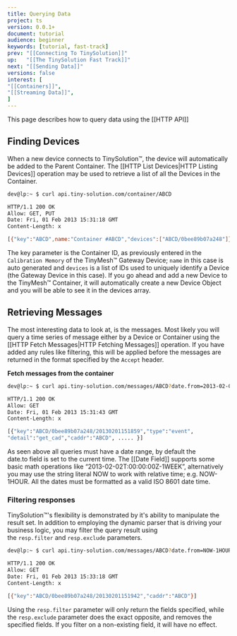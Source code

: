 ```yaml
---
title: Querying Data
project: ts
version: 0.0.1+
document: tutorial
audience: beginner
keywords: [tutorial, fast-track]
prev: "[[Connecting To TinySolution]]"
up:   "[[The TinySolution Fast Track]]"
next: "[[Sending Data]]"
versions: false
interest: [
"[[Containers]]",
"[[Streaming Data]]",
]
---
```


This page describes how to query data using the [[HTTP API]]

## Finding Devices

When a new device connects to TinySolution™, the device will automatically
be added to the Parent Container. The [[HTTP List Devices|HTTP Listing Devices]]
operation may be used to retrieve a list of all the Devices in the Container.

```bash
dev@lp:~ $ curl api.tiny-solution.com/container/ABCD

HTTP/1.1 200 OK
Allow: GET, PUT
Date: Fri, 01 Feb 2013 15:31:18 GMT
Content-Length: x

[{"key":"ABCD",name:"Container #ABCD","devices":["ABCD/0bee89b07a248"]}]
```

The key parameter is the Container ID, as previously entered in the
`Calibration Memory` of the TinyMesh™ Gateway Device; `name` in this
case is auto generated and `devices` is a list of IDs used to uniquely
identify a Device (the Gateway Device in this case). If you go ahead
and add a new Device to the TinyMesh™ Container, it will automatically
create a new Device Object and you will be able to see it in the devices array.

## Retrieving Messages

The most interesting data to look at, is the messages. Most likely you
will query a time series of message either by a Device or Container
using the [[HTTP Fetch Messages|HTTP Fetching Messages]] operation.
If you have added any rules like filtering, this will be applied
before the messages are returned in the format specified by the `Accept` header.

**Fetch messages from the container**

```bash
dev@lp:~ $ curl api.tiny-solution.com/messages/ABCD?date.from=2013-02-02T00:00:00Z

HTTP/1.1 200 OK
Allow: GET
Date: Fri, 01 Feb 2013 15:31:43 GMT
Content-Length: x

[{"key":"ABCD/0bee89b07a248/20130201151859","type":"event",
"detail":"get_cad","caddr":"ABCD", ..... }]
```

As seen above all queries must have a date range, by default the 
date.to field is set to the current time. The [[Date Field]] supports
some basic math operations like “2013-02-02T:00:00:00Z-1WEEK”, alternatively you
may use the string literal NOW to work with relative time; e.g.
NOW-1HOUR. All the dates must be formatted as a valid ISO 8601 date time.

### Filtering responses

TinySolution™'s flexibility is demonstrated by it's ability to
manipulate the result set. In addition to employing the dynamic parser
that is driving your business logic, you may filter the query result
using the `resp.filter` and `resp.exclude` parameters.

```bash
dev@lp:~ $ curl api.tiny-solution.com/messages/ABCD?date.from=NOW-1HOUR&resp.filter=key,caddr

HTTP/1.1 200 OK
Allow: GET
Date: Fri, 01 Feb 2013 15:33:18 GMT
Content-Length: x

[{"key":"ABCD/0bee89b07a248/20130201151942","caddr":"ABCD"}]
```

Using the `resp.filter` parameter will only return the fields specified,
while the `resp.exclude` parameter does the exact opposite, and removes
the specified fields. If you filter on a non-existing field, it will
have no effect.
